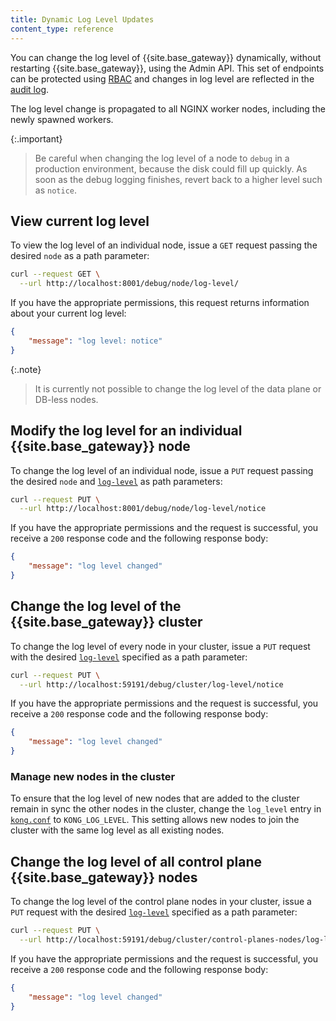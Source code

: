 ```yaml
---
title: Dynamic Log Level Updates
content_type: reference
---
```



You can change the log level of {{site.base_gateway}} dynamically, without restarting {{site.base_gateway}}, using the Admin API. This set of endpoints can be protected using [RBAC](/gateway/{{page.kong_version}}/admin-api/rbac/reference/#add-a-role-endpoint-permission) and changes in log level are reflected in the [audit log](/gateway/{{page.kong_version}}/kong-enterprise/audit-log/).

The log level change is propagated to all NGINX worker nodes, including the newly spawned workers.

{:.important}
> Be careful when changing the log level of a node to `debug` in a production environment, because the disk could fill up quickly. As soon as the debug logging finishes, revert back to a higher level such as `notice`.


## View current log level

To view the log level of an individual node, issue a `GET` request passing the desired `node` as a path parameter: 

```bash
curl --request GET \
  --url http://localhost:8001/debug/node/log-level/ 
```

If you have the appropriate permissions, this request returns information about your current log level: 

```json
{
    "message": "log level: notice"
}
```

{:.note}
> It is currently not possible to change the log level of the data plane or DB-less nodes. 

## Modify the log level for an individual {{site.base_gateway}} node

To change the log level of an individual node, issue a `PUT` request passing the desired `node` and [`log-level`](/gateway/{{page.kong_version}}/production/logging/log-reference/) as path parameters: 

```bash
curl --request PUT \
  --url http://localhost:8001/debug/node/log-level/notice 
```

If you have the appropriate permissions and the request is successful, you receive a `200` response code and the following response body: 

```json
{
	"message": "log level changed"
}
```

## Change the log level of the {{site.base_gateway}} cluster

To change the log level of every node in your cluster, issue a `PUT` request with the desired [`log-level`](/gateway/{{page.kong_version}}/production/logging/log-reference/) specified as a path parameter: 

```bash
curl --request PUT \
  --url http://localhost:59191/debug/cluster/log-level/notice
```

If you have the appropriate permissions and the request is successful, you receive a `200` response code and the following response body:

```json
{
	"message": "log level changed"
}
```

### Manage new nodes in the cluster

To ensure that the log level of new nodes that are added to the cluster remain in sync the other nodes in the cluster, change the `log_level` entry in [`kong.conf`](/gateway/{{page.kong_version}}/reference/configuration/#log_level) to `KONG_LOG_LEVEL`. This setting allows new nodes to join the cluster with the same log level as all existing nodes.

## Change the log level of all control plane {{site.base_gateway}} nodes

To change the log level of the control plane nodes in your cluster, issue a `PUT` request with the desired [`log-level`](/gateway/{{page.kong_version}}/production/logging/log-reference/) specified as a path parameter:

```bash
curl --request PUT \
  --url http://localhost:59191/debug/cluster/control-planes-nodes/log-level/notice
```

If you have the appropriate permissions and the request is successful, you receive a `200` response code and the following response body:

```json
{
	"message": "log level changed"
}
```

